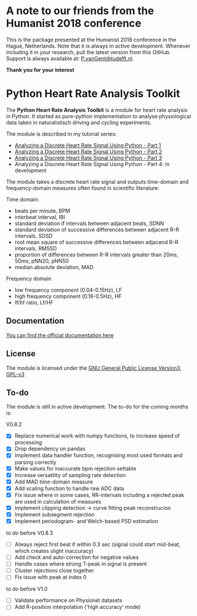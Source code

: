 # A note to our friends from the Humanist 2018 conference

This is the package presented at the Humanist 2018 conference in the Hague, Netherlands. Note that it is always in active development. Whenever including it in your research, pull the latest version from this GitHub. Support is always available at: P.vanGent@tudelft.nl.

**Thank you for your interest**

# Python Heart Rate Analysis Toolkit

The **Python Heart Rate Analysis Toolkit** is a module for heart rate analysis in Python. It started as pure-python implementation to analyse physiological data taken in naturalistisch driving and cycling experiments.



The module is described in my tutorial series:

* [Analyzing a Discrete Heart Rate Signal Using Python - Part 1](http://www.paulvangent.com/2016/03/15/analyzing-a-discrete-heart-rate-signal-using-python-part-1/)
* [Analyzing a Discrete Heart Rate Signal Using Python - Part 2](http://www.paulvangent.com/2016/03/21/analyzing-a-discrete-heart-rate-signal-using-python-part-2/)
* [Analyzing a Discrete Heart Rate Signal Using Python - Part 3](http://www.paulvangent.com/2016/03/30/analyzing-a-discrete-heart-rate-signal-using-python-part-3/)
* Analyzing a Discrete Heart Rate Signal Using Python - Part 4: in development


The module takes a discrete heart rate signal and outputs time-domain and frequency-domain measures often found in scientific literature:


Time domain:
* beats per minute, BPM
* interbeat interval, IBI
* standard deviation  if intervals between adjacent beats, SDNN
* standard deviation of successive differences between adjacent R-R intervals, SDSD
* root mean square of successive differences between adjacend R-R intervals, RMSSD
* proportion of differences between R-R intervals greater than 20ms, 50ms, pNN20, pNN50
* median absolute deviation, MAD


Frequency domain
* low frequency component (0.04-0.15Hz), LF
* high frequency component (0.16-0.5Hz), HF
* lf/hf ratio, Lf/HF

## Documentation

[You can find the official documentation here](https://python-heart-rate-analysis-toolkit.readthedocs.io)

## License
The module is licensed under the [GNU General Public License Version3, GPL-v3](https://opensource.org/licenses/GPL-3.0)

## To-do

The module is still in active development. The to-do for the coming months is:

V0.8.2
- [X] Replace numerical work with numpy functions, to increase speed of processing
- [X] Drop dependency on pandas
- [X] Implement data handler function, recognising most used formats and parsing correctly
- [X] Make values for inaccurate bpm rejection settable
- [X] Increase versatility of sampling rate detection
- [X] Add MAD time-domain measure
- [X] Add scaling function to handle raw ADC data
- [X] Fix issue where in some cases, RR-intervals including a rejected peak are used in calculation of measures
- [X] Implement clipping detection -> curve fitting peak reconstrucion
- [X] Implement subsegment rejection
- [X] Implement periodogram- and Welch-based PSD estimation

to do before V0.8.3
- [ ] Always reject first beat if within 0.3 sec (signal could start mid-beat, which creates slight inaccuracy)
- [ ] Add check and auto-correction for negative values
- [ ] Handle cases where strong T-peak in signal is present
- [ ] Cluster rejections close together
- [ ] Fix issue with peak at index 0

to do before V1.0
- [ ] Validate performance on Physionet datasets
- [ ] Add R-position interpolation ('high accuracy' mode)